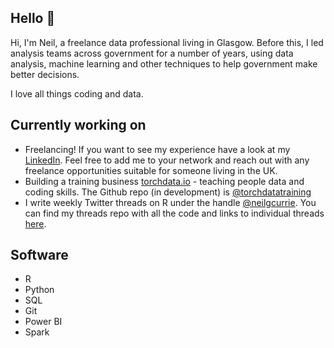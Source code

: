 ## Hello 👋

Hi, I'm Neil, a freelance data professional living in Glasgow. Before this, I led analysis teams across government for a number of years, using data analysis, machine learning and other techniques to help government make better decisions. 

I love all things coding and data.

## Currently working on

* Freelancing! If you want to see my experience have a look at my [LinkedIn](https://www.linkedin.com/in/neilgcurrie/). Feel free to add me to your network and reach out with any freelance opportunities suitable for someone living in the UK.
* Building a training business [torchdata.io](torchdata.io) - teaching people data and coding skills. The Github repo (in development) is [@torchdatatraining](https://github.com/torchdatatraining)
* I write weekly Twitter threads on R under the handle [@neilgcurrie](https://twitter.com/neilgcurrie). You can find my threads repo with all the code and links to individual threads [here](https://github.com/neilcuz/threads).

## Software

* R
* Python
* SQL
* Git 
* Power BI
* Spark

